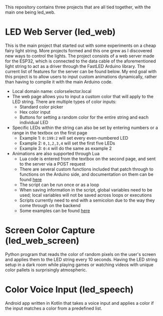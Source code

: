 This repository contains three projects that are all tied together, with the main one being led_web. 

# LED Web Server (led_web)
This is the main project that started out with some experiments on a cheap fairy light string. More projects formed and this one grew as I discovered new ways to control the lights. The project consists of a web server made for the ESP32, which is connected to the data cable of the aforementioned light string to act as a driver through the FastLED Arduino library. The current list of features for the server can be found below. My end goal with this project is to allow users to input custom animations dynamically, rather than having to compile it with the main Arduino code.
- Local domain name: colorselector.local
- The web page allows you to input a custom color that will apply to the LED string. There are multiple types of color inputs: 
  - Standard color picker
  - Hex color input
  - Buttons for setting a random color for the entire string and each individual LED
- Specific LEDs within the string can also be set by entering numbers or a range in the textbox on the first page
  - Example 1: `0:199:2` will set every even-numbered LED
  - Example 2: `0,1,2,3,4` will set the first five LEDs
  - Example 3: `0:4` will do the same as example 2
- Animations are also supported through Lua
  - Lua code is entered from the textbox on the second page, and sent to the server via a POST request
  - There are several custom functions included that patch through to functions on the Arduino side, and documentation on them can be found [here](doc.md)
  - The script can be run once or as a loop
  - When saving information in the script, global variables need to be used; local variables will not be saved across loops or executions
  - Scripts currently need to end with a semicolon due to the way they come through on the backend
  - Some examples can be found [here](led_web/examples.lua)

# Screen Color Capture (led_web_screen)
Python program that reads the color of random pixels on the user's screen and applies them to the LED string every 10 seconds. Having the LED string setup in a dark room while playing games or watching videos with unique color pallets is surprisingly atmospheric.

# Color Voice Input (led_speech)
Android app written in Kotlin that takes a voice input and applies a color if the input matches a color from a predefined list.
